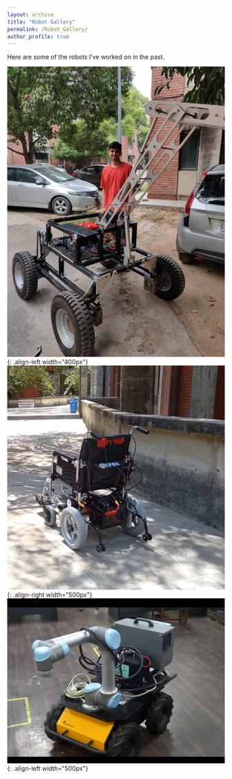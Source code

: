 ```yaml
---
layout: archive
title: "Robot Gallery"
permalink: /Robot_Gallery/
author_profile: true
---
```


Here are some of the robots I've worked on in the past.

![Illustration of combining vision and language modalities](../images/pho.jpeg){: .align-left width="400px"}
![Illustration of combining vision and language modalities](../images/pho2.jpeg){: .align-right width="500px"}
![Illustration of combining vision and language modalities](../images/pho3.jpeg){: .align-left width="500px"}
